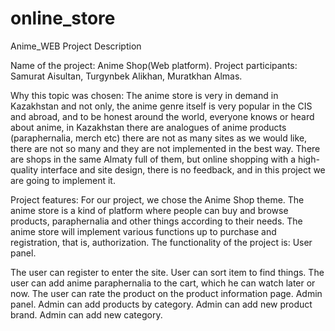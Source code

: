# online_store
Anime_WEB
Project Description

Name of the project: Anime Shop(Web platform). Project participants: Samurat Aisultan, Turgynbek Alikhan, Muratkhan Almas.

Why this topic was chosen: The anime store is very in demand in Kazakhstan and not only, the anime genre itself is very popular in the CIS and abroad, and to be honest around the world, everyone knows or heard about anime, in Kazakhstan there are analogues of anime products (paraphernalia, merch etc) there are not as many sites as we would like, there are not so many and they are not implemented in the best way. There are shops in the same Almaty full of them, but online shopping with a high-quality interface and site design, there is no feedback, and in this project we are going to implement it.

Project features: For our project, we chose the Anime Shop theme. The anime store is a kind of platform where people can buy and browse products, paraphernalia and other things according to their needs. The anime store will implement various functions up to purchase and registration, that is, authorization. The functionality of the project is: User panel.

The user can register to enter the site.
User can sort item to find things.
The user can add anime paraphernalia to the cart, which he can watch later or now.
The user can rate the product on the product information page. Admin panel.
Admin can add products by category.
Admin can add new product brand.
Admin can add new category.
